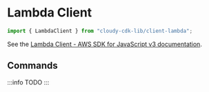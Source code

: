 # Lambda Client

```ts
import { LambdaClient } from "cloudy-cdk-lib/client-lambda";
```

See the [Lambda Client - AWS SDK for JavaScript v3 documentation](https://docs.aws.amazon.com/AWSJavaScriptSDK/v3/latest/clients/client-lambda/index.html).

## Commands

:::info
TODO
:::

